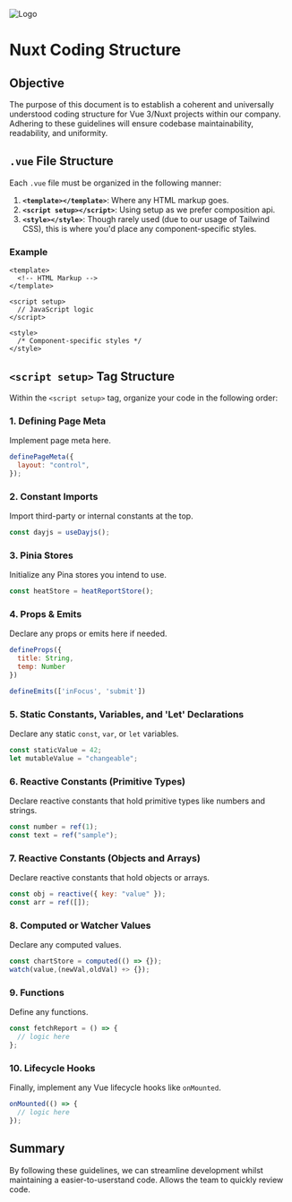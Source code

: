 
![Logo](https://images.squarespace-cdn.com/content/v1/5f29938650d18d61c97cc759/8fbe887d-3e80-454d-adbe-fb2d5e4b3df9/SmartWorkPlusLogo%28White%29%28NoSubtitle%29.png?format=110w)


# Nuxt Coding Structure

## Objective
The purpose of this document is to establish a coherent and universally understood coding structure for Vue 3/Nuxt projects within our company. Adhering to these guidelines will ensure codebase maintainability, readability, and uniformity.

## `.vue` File Structure
Each `.vue` file must be organized in the following manner:

1. **`<template></template>`**: Where any HTML markup goes.
2. **`<script setup></script>`**: Using setup as we prefer composition api.
3. **`<style></style>`**: Though rarely used (due to our usage of Tailwind CSS), this is where you'd place any component-specific styles.

### Example
```vue
<template>
  <!-- HTML Markup -->
</template>

<script setup>
  // JavaScript logic
</script>

<style>
  /* Component-specific styles */
</style>
```

## `<script setup>` Tag Structure
Within the `<script setup>` tag, organize your code in the following order:

### 1. Defining Page Meta
Implement page meta here.
```javascript
definePageMeta({
  layout: "control",
});
```

### 2. Constant Imports
Import third-party or internal constants at the top.
```javascript
const dayjs = useDayjs();
```

### 3. Pinia Stores
Initialize any Pina stores you intend to use.
```javascript
const heatStore = heatReportStore();
```

### 4. Props & Emits
Declare any props or emits here if needed.
```javascript
defineProps({
  title: String,
  temp: Number
})

defineEmits(['inFocus', 'submit'])
```

### 5. Static Constants, Variables, and 'Let' Declarations
Declare any static `const`, `var`, or `let` variables.
```javascript
const staticValue = 42;
let mutableValue = "changeable";
```

### 6. Reactive Constants (Primitive Types)
Declare reactive constants that hold primitive types like numbers and strings.
```javascript
const number = ref(1);
const text = ref("sample");
```

### 7. Reactive Constants (Objects and Arrays)
Declare reactive constants that hold objects or arrays.
```javascript
const obj = reactive({ key: "value" });
const arr = ref([]);
```

### 8. Computed or Watcher Values
Declare any computed values.
```javascript
const chartStore = computed(() => {});
watch(value,(newVal,oldVal) +> {});
```

### 9. Functions
Define any functions.
```javascript
const fetchReport = () => {
  // logic here
};
```

### 10. Lifecycle Hooks
Finally, implement any Vue lifecycle hooks like `onMounted`.
```javascript
onMounted(() => {
  // logic here
});
```

## Summary
By following these guidelines, we can streamline development whilst maintaining a easier-to-userstand code. Allows the team to quickly review code.
